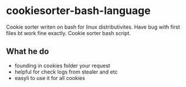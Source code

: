 # cookiesorter-bash-language
Cookie sorter writen on bash for linux distributivites. Have bug with first files bt work fine exactly. Cookie sorter bash script.
## What he do
- founding in cookies folder your request
- helpful for check logs from stealer and etc
- easyli to use it for all cookies
